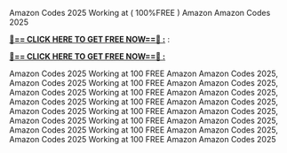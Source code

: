 Amazon Codes 2025 Working at ( 100%FREE ) Amazon Amazon Codes 2025

**[🔴== CLICK HERE TO GET FREE NOW==🔴 :](https://oercommons.s3.amazonaws.com/media/courseware/relatedresource/file/all-zit.html)**
:

**[🔴== CLICK HERE TO GET FREE NOW==🔴 :](https://oercommons.s3.amazonaws.com/media/courseware/relatedresource/file/gift-zit.html)**

Amazon Codes 2025 Working at 100 FREE Amazon Amazon Codes 2025, Amazon Codes 2025 Working at 100 FREE Amazon Amazon Codes 2025, Amazon Codes 2025 Working at 100 FREE Amazon Amazon Codes 2025, Amazon Codes 2025 Working at 100 FREE Amazon Amazon Codes 2025, Amazon Codes 2025 Working at 100 FREE Amazon Amazon Codes 2025, Amazon Codes 2025 Working at 100 FREE Amazon Amazon Codes 2025, Amazon Codes 2025 Working at 100 FREE Amazon Amazon Codes 2025, Amazon Codes 2025 Working at 100 FREE Amazon Amazon Codes 2025
